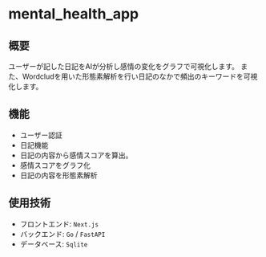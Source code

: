# mental_health_app

## 概要
ユーザーが記した日記をAIが分析し感情の変化をグラフで可視化します。
また、Wordcludを用いた形態素解析を行い日記のなかで頻出のキーワードを可視化します。

## 機能
- ユーザー認証
- 日記機能
- 日記の内容から感情スコアを算出。
- 感情スコアをグラフ化
- 日記の内容を形態素解析

## 使用技術
- フロントエンド: `Next.js`
- バックエンド: `Go` / `FastAPI`
- データベース: `Sqlite`
